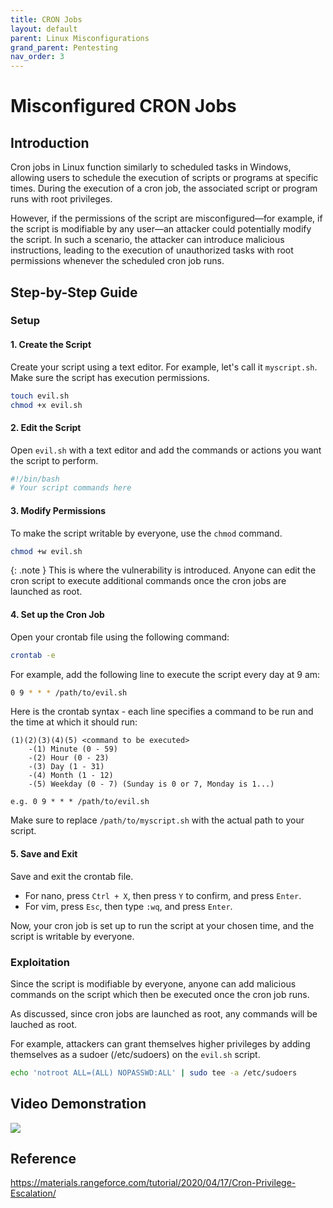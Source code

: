 ```yaml
---
title: CRON Jobs
layout: default
parent: Linux Misconfigurations
grand_parent: Pentesting
nav_order: 3
---
```


# Misconfigured CRON Jobs

## Introduction

Cron jobs in Linux function similarly to scheduled tasks in Windows, allowing users to schedule the execution of scripts or programs at specific times. During the execution of a cron job, the associated script or program runs with root privileges.

However, if the permissions of the script are misconfigured—for example, if the script is modifiable by any user—an attacker could potentially modify the script. In such a scenario, the attacker can introduce malicious instructions, leading to the execution of unauthorized tasks with root permissions whenever the scheduled cron job runs.

## Step-by-Step Guide

### Setup

#### 1. Create the Script

Create your script using a text editor. For example, let's call it `myscript.sh`. Make sure the script has execution permissions.

```bash
touch evil.sh
chmod +x evil.sh
```

#### 2. Edit the Script

Open `evil.sh` with a text editor and add the commands or actions you want the script to perform.

```bash
#!/bin/bash
# Your script commands here
```

#### 3. Modify Permissions

To make the script writable by everyone, use the `chmod` command.

```bash
chmod +w evil.sh
```

{: .note }
This is where the vulnerability is introduced. Anyone can edit the cron script to execute additional commands once the cron jobs are launched as root.

#### 4. Set up the Cron Job

Open your crontab file using the following command:

```bash
crontab -e
```

For example, add the following line to execute the script every day at 9 am:

```bash
0 9 * * * /path/to/evil.sh
```

Here is the crontab syntax - each line specifies a command to be run and the time at which it should run:

```
(1)(2)(3)(4)(5) <command to be executed>
    -(1) Minute (0 - 59)
    -(2) Hour (0 - 23)
    -(3) Day (1 - 31)
    -(4) Month (1 - 12)
    -(5) Weekday (0 - 7) (Sunday is 0 or 7, Monday is 1...)

e.g. 0 9 * * * /path/to/evil.sh
```

Make sure to replace `/path/to/myscript.sh` with the actual path to your script.

#### 5. Save and Exit

Save and exit the crontab file.

- For nano, press `Ctrl + X`, then press `Y` to confirm, and press `Enter`.
- For vim, press `Esc`, then type `:wq`, and press `Enter`.

Now, your cron job is set up to run the script at your chosen time, and the script is writable by everyone.

### Exploitation

Since the script is modifiable by everyone, anyone can add malicious commands on the script which then be executed once the cron job runs.

As discussed, since cron jobs are launched as root, any commands will be lauched as root.

For example, attackers can grant themselves higher privileges by adding themselves as a sudoer (/etc/sudoers) on the `evil.sh` script.

```bash
echo 'notroot ALL=(ALL) NOPASSWD:ALL' | sudo tee -a /etc/sudoers
```

## Video Demonstration

[<img src="https://img.youtube.com/vi/RRPRgQd2Krs/hqdefault.jpg"
/>](https://www.youtube.com/embed/RRPRgQd2Krs)

## Reference
https://materials.rangeforce.com/tutorial/2020/04/17/Cron-Privilege-Escalation/
